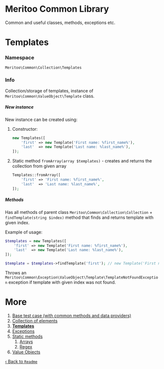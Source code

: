 # Meritoo Common Library

Common and useful classes, methods, exceptions etc.

# Templates

### Namespace

`Meritoo\Common\Collection\Templates`

### Info

Collection/storage of templates, instance of `Meritoo\Common\ValueObject\Template` class.

##### New instance

New instance can be created using:

1. Constructor:

	```php
    new Templates([
    	'first' => new Template('First name: %first_name%'),
        'last'  => new Template('Last name: %last_name%'),
    ]);
    ```

2. Static method `fromArray(array $templates)` - creates and returns the collection from given array

	```php
	Templates::fromArray([
    	'first' => 'First name: %first_name%',
        'last'  => 'Last name: %last_name%',
    ]);
	```

##### Methods

Has all methods of parent class `Meritoo\Common\Collection\Collection` + `findTemplate(string $index)` method that finds and returns template with given index.

Example of usage:

```php
$templates = new Templates([
	'first' => new Template('First name: %first_name%'),
    'last'  => new Template('Last name: %last_name%'),
]);

$template = $templates->findTemplate('first'); // new Template('First name: %first_name%')
```

Throws an `Meritoo\Common\Exception\ValueObject\Template\TemplateNotFoundException` exception if template with given index was not found.

# More

1. [Base test case (with common methods and data providers)](../Base-test-case.md)
2. [Collection of elements](BaseCollection.md)
3. [**Templates**](Templates.md)
4. [Exceptions](../Exceptions.md)
5. [Static methods](../Static-methods.md)
   1. [Arrays](../Static-methods/Arrays.md)
   2. [Regex](../Static-methods/Regex.md)
6. [Value Objects](../Value-Objects.md)

[&lsaquo; Back to `Readme`](../../README.md)
